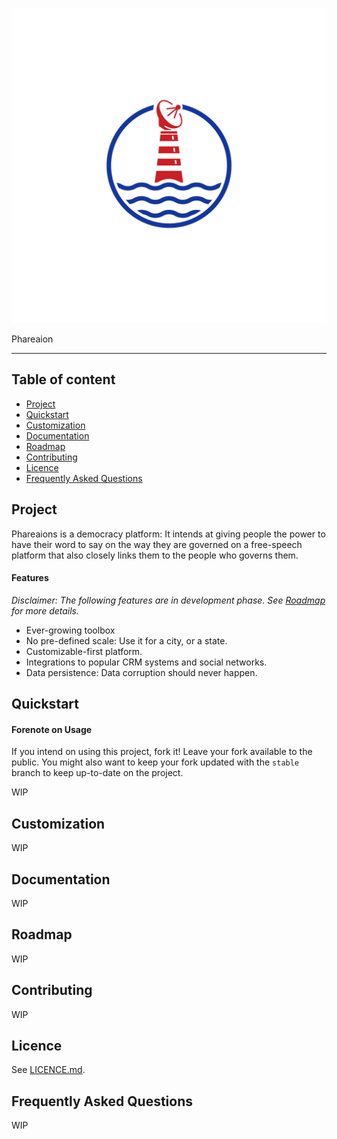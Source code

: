 <p align="center">
    <a href="https://phareaions.cerclebriochin.org"><img src="https://raw.githubusercontent.com/LeCercleBriochin/phareaion/master/logo.jpg" /></a>
</p>

Phareaion

-------------------------------------------------------------------------------

## Table of content

* [Project](#project)
* [Quickstart](#quickstart)
* [Customization](#customization)
* [Documentation](#documentation)
* [Roadmap](#roadmap)
* [Contributing](#contributing)
* [Licence](#licence)
* [Frequently Asked Questions](#frequently-asked-questions)

## Project

Phareaions is a democracy platform: It intends at giving people the power to
have their word to say on the way they are governed on a free-speech platform
that also closely links them to the people who governs them.

#### Features

*Disclaimer: The following features are in development phase. See
[Roadmap](#roadmap) for more details.*

* Ever-growing toolbox
* No pre-defined scale: Use it for a city, or a state.
* Customizable-first platform.
* Integrations to popular CRM systems and social networks.
* Data persistence: Data corruption should never happen.

## Quickstart

#### Forenote on Usage

If you intend on using this project, fork it! Leave your fork available to the
public. You might also want to keep your fork updated with the `stable` branch
to keep up-to-date on the project.

WIP

## Customization
WIP

## Documentation
WIP

## Roadmap
WIP

## Contributing
WIP

## Licence

See [LICENCE.md](tree/master/LICENCE.md).

## Frequently Asked Questions
WIP
